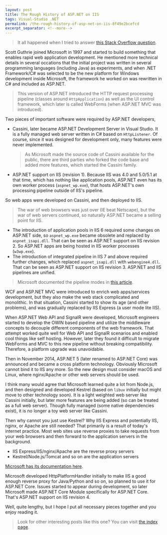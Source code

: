 ```yaml
---
layout: post
title: The Rough History of ASP.NET on IIS
tags: Visual-Studio .NET
permalink: /the-rough-history-of-asp-net-on-iis-8f49e2bcefcd
excerpt_separator: <!--more-->
---
```


> It all happened when I tried to answer [this Stack Overflow question](https://stackoverflow.com/questions/35639205/what-is-kestrel-vs-iis-express/46878663#46878663).

Scott Guthrie joined Microsoft in 1997 and started to build something that enables rapid web application development. He mentioned more technical details in several occations that the initial project was written in several programming languages (including Java) as experiments, and when .NET Framework/C# was selected to be the new platform for Windows development inside Microsoft, the framework he worked on was rewritten in C# and included as ASP.NET.
<!--more-->

> This version of ASP.NET introduced the HTTP request processing pipeline (classes around `HttpApplication`) as well as the UI control framework, which later is called WebForms (when ASP.NET MVC was introduced).

Two pieces of important software were required by ASP.NET developers,

* Cassini, later became ASP.NET Development Server in Visual Studio. It is a fully managed web server written in C# based on `HttpListener`. Of course, since it was designed for development only, many features were never implemented.
  
  > As Microsoft made the source code of Cassini available for the public, there are third parties who forked the code base and added more features, which started the Cassini family.

* ASP.NET support on IIS (revision 1). Because IIS was 4.0 and 5.0/5.1 at that time, which has nothing like application pools, ASP.NET even has its own worker process (`aspnet_wp.exe`), that hosts ASP.NET's own processing pipeline outside of IIS's pipeline.

So web apps were developed on Cassini, and then deployed to IIS.

> The war of web browsers was just over (IE beat Netscape), but the war of web servers continued, so naturally ASP.NET became a selling point for IIS.

* The introduction of application pools in IIS 6 required some changes on ASP.NET side, so `aspnet_wp.exe` became obsolete and replaced by `aspnet_isapi.dll`. That can be seen as ASP.NET support on IIS revision 2. So ASP.NET apps are being hosted in IIS worker processes (`w3wp.exe`).
* The introduction of integrated pipeline in IIS 7 and above required further changes, which replaced `aspnet_isapi.dll` with `webengine4.dll`. That can be seen as ASP.NET support on IIS revision 3. ASP.NET and IIS pipelines are unified.

> Microsoft documented the pipeline modes in [this article](https://docs.microsoft.com/iis/application-frameworks/building-and-running-aspnet-applications/aspnet-integration-with-iis#aspnet-integration-architecture).

WCF and ASP.NET MVC were introduced to enrich web apps/services development, but they also make the web stack complicated and monolithic. In that situation, Cassini started to show its age (and other problems), and was gradually replaced by IIS Express (a user mode lite IIS).

When ASP.NET Web API and SignalR were developed, Microsoft engineers started to develop the OWIN based pipeline and utilize the middleware concepts to decouple different components of the web framework. That attempt worked quite well for Web API and SignalR scenarios and enabled cool things like self hosting. However, later they found it difficult to migrate WebForms and MVC to this new pipeline without breaking compatibility. Therefore, a platform upgrade was unavoidable.

Then in November 2014, ASP.NET 5 (later renamed to ASP.NET Core) was announced and became a cross platform technology. Obviously Microsoft cannot bind it to IIS any more. So the new design must consider macOS and Linux, where nginx/Apache or other web servers should be used.

I think many would agree that Microsoft learned quite a lot from Node.js, and then designed and developed Kestrel (based on `libuv` initially but might move to other technology soon). It is a light weighted web server like Cassini initially, but later more features are being added (so can be treated as a full web server). Though fully managed (some native dependencies exist), it is no longer a toy web server like Cassini.

Then why cannot you just use Kestrel? Why IIS Express and potentially IIS, nginx, or Apache are still needed? That primarily is a result of today's internet practice. Most web sites use reverse proxies to take requests from your web browsers and then forward to the application servers in the background.

* IIS Express/IIS/nginx/Apache are the reverse proxy servers
* Kestrel/Node.js/Tomcat and so on are the application servers

[Microsoft has its documentation here](https://docs.microsoft.com/aspnet/core/fundamentals/servers/kestrel).

Microsoft developed HttpPlatformHandler initially to make IIS a good enough reverse proxy for Java/Python and so on, so planned to use it for ASP.NET Core. Issues started to appear during development, so later Microsoft made ASP.NET Core Module specifically for ASP.NET Core. That's ASP.NET support on IIS revision 4.

Well, quite lengthy, but I hope I put all necessary pieces together and you enjoy reading it.

> Look for other interesting posts like this one? You can visit [the index page](/all-in-one-for-the-legends-of-net-materials-43c374a01433).
